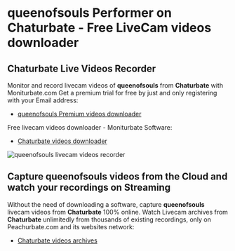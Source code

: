 # queenofsouls Performer on Chaturbate - Free LiveCam videos downloader

## Chaturbate Live Videos Recorder

Monitor and record livecam videos of **queenofsouls** from **Chaturbate** with Moniturbate.com
Get a premium trial for free by just and only registering with your Email address:
* [queenofsouls Premium videos downloader](https://moniturbate.com/request-demo-licence-key.html)

Free livecam videos downloader - Moniturbate Software:
* [Chaturbate videos downloader](https://moniturbate.com/moniturbate-download-software.html)

![queenofsouls livecam videos recorder](https://peachurnet.com/templates/moniturbate-software.png)


## Capture queenofsouls videos from the Cloud and watch your recordings on Streaming

Without the need of downloading a software, capture **queenofsouls** livecam videos from **Chaturbate** 100% online.
Watch Livecam archives from **Chaturbate** unlimitedly from thousands of existing recordings, only on Peachurbate.com and its websites network:
* [Chaturbate videos archives](https://peachurnet.com/)